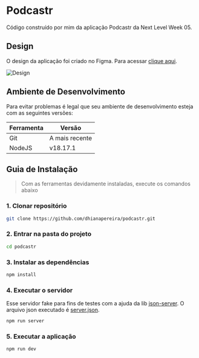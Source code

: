 # Podcastr
Código construído por mim da aplicação Podcastr da Next Level Week 05.

## Design
O design da aplicação foi criado no Figma. Para acessar [clique aqui](https://www.figma.com/file/UwFEntsHpHYJlHNQAQr4gA/Podcastr/duplicate).

![Design](https://github.com/dhianapereira/nlw-happy/assets/40719464/d6e661f0-557a-48e7-8a9a-5b9d65bc972d)

## Ambiente de Desenvolvimento
Para evitar problemas é legal que seu ambiente de desenvolvimento esteja com
as seguintes versões:

| Ferramenta | Versão         |
| ---------- | -------------- |
| Git        | A mais recente |
| NodeJS     | v18.17.1       |

## Guia de Instalação
> Com as ferramentas devidamente instaladas, execute os comandos abaixo

### **1. Clonar repositório**
```bash
git clone https://github.com/dhianapereira/podcastr.git
```

### **2. Entrar na pasta do projeto**
```bash
cd podcastr
```

### **3. Instalar as dependências**
```bash
npm install
```

### **4. Executar o servidor**
Esse servidor fake para fins de testes com a ajuda da lib [json-server](https://github.com/typicode/json-server). O arquivo json executado é [server.json](./server.json).

```bash
npm run server
```

### **5. Executar a aplicação**
```bash
npm run dev
```
